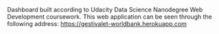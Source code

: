 Dashboard built according to Udacity Data Science Nanodegree Web Development coursework.
This web application can be seen through the following address: https://gestivalet-worldbank.herokuapp.com